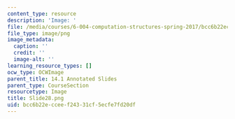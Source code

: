 ```yaml
---
content_type: resource
description: 'Image: '
file: /media/courses/6-004-computation-structures-spring-2017/bcc6b22ecceef24331cf5ecfe7fd20df_Slide28.png
file_type: image/png
image_metadata:
  caption: ''
  credit: ''
  image-alt: ''
learning_resource_types: []
ocw_type: OCWImage
parent_title: 14.1 Annotated Slides
parent_type: CourseSection
resourcetype: Image
title: Slide28.png
uid: bcc6b22e-ccee-f243-31cf-5ecfe7fd20df
---
```

